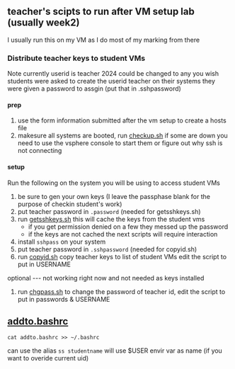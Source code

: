##  teacher's scipts to run after VM setup lab (usually week2)
I usually run this on my VM as I do most of my marking from there

### Distribute teacher keys to student VMs
Note currently userid is teacher 2024 could be changed to any you wish
students were asked to create the userid teacher on their systems
they were given a password to assgin (put that in .sshpassword)

#### prep

1. use the form information submitted after the vm setup to create a hosts file
2. makesure all systems are booted, run [checkup.sh](checkup.sh)  if some are down you need to use the vsphere console to start them or figure out why ssh is not connecting

#### setup 
Run the following on the system you will be using to access student VMs 

1. be sure to gen your own keys (I leave the passphase blank for the purpose of checkin student's work)
2. put teacher password in `.password` (needed for getsshkeys.sh)
1. run [getsshkeys.sh](getsshkeys.sh)  this will cache the keys from  the student vms
   * if you get permission denied on a few they messed up the password
   * if the keys are not cached the next scripts will require interaction 
1. install `sshpass`  on your system
2. put teacher password in `.sshpassword` (needed for copyid.sh)
1. run [copyid.sh](copyid.sh)  copy  teacher keys to list of student VMs edit the script to put in USERNAME

optional --- not working right now and not needed as keys installed
1. run [chgpass.sh](chgpass.sh) to change the password of teacher id, edit the script to put in passwords & USERNAME

## [addto.bashrc](addto.bashrc)
`cat addto.bashrc >> ~/.bashrc`

can use the alias `ss studentname` will use $USER envir var as name (if you want to overide current uid) 

